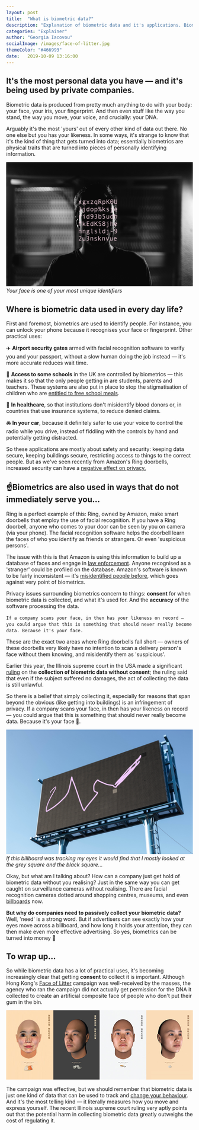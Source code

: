 ```yaml
---
layout: post
title:  "What is biometric data?"
description: "Explanation of biometric data and it's applications. Biometric data is data collected from your body, such as your fingerprint. The applications are quite broad, some use cases for marketing."
categories: "Explainer"
author: "Georgia Iacovou"
socialImage: /images/face-of-litter.jpg
themeColor: "#466993"
date:   2019-10-09 13:16:00
---
```


## It's the most personal data you have — and it's being used by private companies.

Biometric data is produced from pretty much anything to do with your body: your face, your iris, your fingerprint. And then even stuff like the way you stand, the way you move, your voice, and crucially: your DNA.

Arguably it's the most 'yours' out of every other kind of data out there. No one else but you has your likeness. In some ways, it's strange to know that it's the kind of thing that gets turned into data; essentially biometrics are physical traits that are turned into pieces of personally identifying information.

![person with random string of characters in front of their face](/images/google-pushed-pages.jpg)
*Your face is one of your most unique identifiers* 

## Where is biometric data used in every day life?

First and foremost, biometrics are used to identify people. For instance, you can unlock your phone because it recognises your face or fingerprint. Other practical uses:

✈️ **Airport security gates** armed with facial recognition software to verify you and your passport, without a slow human doing the job instead — it's more accurate reduces wait time.

🏫 **Access to some schools** in the UK are controlled by biometrics — this makes it so that the only people getting in are students, parents and teachers. These systems are also put in place to stop the stigmatisation of children who are [entitled to free school meals](https://www.bbc.co.uk/news/education-18073988).

💉 **In healthcare**, so that institutions don't misidentify blood donors or, in countries that use insurance systems, to reduce denied claims.

🚘 **In your car**, because it definitely safer to use your voice to control the radio while you drive, instead of fiddling with the controls by hand and potentially getting distracted.

So these applications are mostly about safety and security: keeping data secure, keeping buildings secure, restricting access to things to the correct people. But as we've seen recently from Amazon's Ring doorbells, increased security can have a [negative effect on privacy.](https://metomic.io/blog/main/2019/09/11/amazon-ring-security.html)

## ☝️Biometrics are also used in ways that do not immediately serve you...

Ring is a perfect example of this: Ring, owned by Amazon, make smart doorbells that employ the use of facial recognition. If you have a Ring doorbell, anyone who comes to your door can be seen by you on camera (via your phone). The facial recognition software helps the doorbell learn the faces of who you identify as friends or strangers. Or even 'suspicious persons'.

The issue with this is that Amazon is using this information to build up a database of faces and engage in [law enforcement](https://metomic.io/blog/main/2019/09/27/rekognition-regulation.html). Anyone recognised as a 'stranger' could be profiled on the database. Amazon's software is known to be fairly inconsistent — it's [misidentified people before](https://www.nytimes.com/2019/04/03/technology/amazon-facial-recognition-technology.html), which goes against very point of biometrics.

Privacy issues surrounding biometrics concern to things: **consent** for when biometric data is collected, and what it's used for. And the **accuracy** of the software processing the data. 

`If a company scans your face, in then has your likeness on record — you could argue that this is something that should never really become data. Because it's your face.` 

These are the exact two areas where Ring doorbells fall short — owners of these doorbells very likely have no intention to scan a delivery person's face without them knowing, and misidentify them as 'suspicious'.

Earlier this year, the Illinois supreme court in the USA made a significant [ruling](https://courts.illinois.gov/Opinions/SupremeCourt/2019/123186.pdf) on the **collection of biometric data without consent**; the ruling said that even if the subject suffered no damages, the act of collecting the data is still unlawful.

So there is a belief that simply collecting it, especially for reasons that span beyond the obvious (like getting into buildings) is an infringement of privacy. If a company scans your face, in then has your likeness on record — you could argue that this is something that should never really become data. Because it's your face 🤔.

![a blank billboard with fake tracking lines on it](/images/biometric-billboard.jpg)
*If this billboard was tracking my eyes it would find that I mostly looked at the grey square and the black square...*

Okay, but what am I talking about? How can a company just get hold of biometric data without you realising? Just in the same way you can get caught on surveillance cameras without realising. There are facial recognition cameras dotted around shopping centres, museums, and even [billboards](https://www.theguardian.com/technology/2019/feb/24/are-you-being-scanned-how-facial-recognition-technology-follows-you-even-as-you-shop) now.

**But why do companies need to passively collect your biometric data?** Well, 'need' is a strong word. But if advertisers can see exactly how your eyes move across a billboard, and how long it holds your attention, they can then make even more effective advertising. So yes, biometrics can be turned into money 💸

## To wrap up...

So while biometric data has a lot of practical uses, it's becoming increasingly clear that getting **consent** to collect it is important. Although Hong Kong's [Face of Litter](https://www.scmp.com/lifestyle/article/1804420/hong-kong-litterbugs-shamed-billboard-portraits-made-using-dna-trash) campaign was well-received by the masses, the agency who ran the campaign did not actually get permission for the DNA it collected to create an artificial composite face of people who don't put their gum in the bin.

![](/images/face-of-litter.jpg)

The campaign was effective, but we should remember that biometric data is just one kind of data that can be used to track and [change your behaviour](https://metomic.io/blog/main/2019/09/13/what-is-behavioural-ads.html). And it's the most telling kind — it literally measures how you move and express yourself. The recent Illinois supreme court ruling very aptly points out that the potential harm in collecting biometric data greatly outweighs the cost of regulating it.